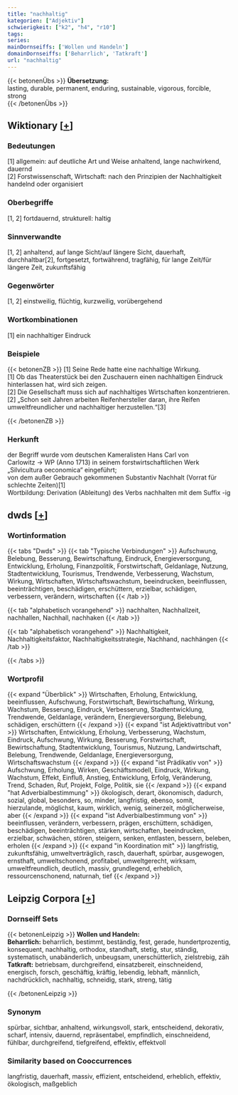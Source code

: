 ```yaml
---
title: "nachhaltig"
kategorien: ["Adjektiv"]
schwierigkeit: ["k2", "h4", "r10"]
tags:
series:
mainDornseiffs: ['Wollen und Handeln']
domainDornseiffs: ['Beharrlich', 'Tatkraft']
url: "nachhaltig"
---
```


{{< betonenÜbs >}}
**Übersetzung:**  
lasting, durable, permanent, enduring, sustainable, vigorous, forcible, strong  
{{< /betonenÜbs >}}

## Wiktionary [[+](https://de.wiktionary.org/wiki/nachhaltig)]

### Bedeutungen
[1] allgemein: auf deutliche Art und Weise anhaltend, lange nachwirkend, dauernd  
[2] Forstwissenschaft, Wirtschaft: nach den Prinzipien der Nachhaltigkeit handelnd oder organisiert  

### Oberbegriffe
[1, 2] fortdauernd, strukturell: haltig  

### Sinnverwandte
[1, 2] anhaltend, auf lange Sicht/auf längere Sicht, dauerhaft, durchhaltbar[2], fortgesetzt, fortwährend, tragfähig, für lange Zeit/für längere Zeit, zukunftsfähig  

### Gegenwörter
[1, 2] einstweilig, flüchtig, kurzweilig, vorübergehend  

### Wortkombinationen
[1] ein nachhaltiger Eindruck  

### Beispiele
{{< betonenZB >}}
[1] Seine Rede hatte eine nachhaltige Wirkung.  
[1] Ob das Theaterstück bei den Zuschauern einen nachhaltigen Eindruck hinterlassen hat, wird sich zeigen.  
[2] Die Gesellschaft muss sich auf nachhaltiges Wirtschaften konzentrieren.  
[2] „Schon seit Jahren arbeiten Reifenhersteller daran, ihre Reifen umweltfreundlicher und nachhaltiger herzustellen.“[3]  

{{< /betonenZB >}}
### Herkunft
der Begriff wurde vom deutschen Kameralisten Hans Carl von Carlowitz → WP (Anno 1713) in seinem forstwirtschaftlichen Werk „Silvicultura oeconomica“ eingeführt;  
von dem außer Gebrauch gekommenen Substantiv Nachhalt (Vorrat für schlechte Zeiten)[1]  
Wortbildung: Derivation (Ableitung) des Verbs nachhalten mit dem Suffix -ig  



## dwds [[+](https://www.dwds.de/wb/nachhaltig)]

### Wortinformation
{{< tabs "Dwds" >}}
{{< tab "Typische Verbindungen" >}}
Aufschwung, Belebung, Besserung, Bewirtschaftung, Eindruck, Energieversorgung, Entwicklung, Erholung, Finanzpolitik, Forstwirtschaft, Geldanlage, Nutzung, Stadtentwicklung, Tourismus, Trendwende, Verbesserung, Wachstum, Wirkung, Wirtschaften, Wirtschaftswachstum, beeindrucken, beeinflussen, beeinträchtigen, beschädigen, erschüttern, erzielbar, schädigen, verbessern, verändern, wirtschaften
{{< /tab >}}

{{< tab "alphabetisch vorangehend" >}}
nachhalten, Nachhallzeit, nachhallen, Nachhall, nachhaken
{{< /tab >}}

{{< tab "alphabetisch vorangehend" >}}
Nachhaltigkeit, Nachhaltigkeitsfaktor, Nachhaltigkeitsstrategie, Nachhand, nachhängen
{{< /tab >}}

{{< /tabs >}}

### Wortprofil
{{< expand "Überblick" >}} Wirtschaften, Erholung, Entwicklung, beeinflussen, Aufschwung, Forstwirtschaft, Bewirtschaftung, Wirkung, Wachstum, Besserung, Eindruck, Verbesserung, Stadtentwicklung, Trendwende, Geldanlage, verändern, Energieversorgung, Belebung, schädigen, erschüttern {{< /expand >}}
{{< expand "ist Adjektivattribut von" >}} Wirtschaften, Entwicklung, Erholung, Verbesserung, Wachstum, Eindruck, Aufschwung, Wirkung, Besserung, Forstwirtschaft, Bewirtschaftung, Stadtentwicklung, Tourismus, Nutzung, Landwirtschaft, Belebung, Trendwende, Geldanlage, Energieversorgung, Wirtschaftswachstum {{< /expand >}}
{{< expand "ist Prädikativ von" >}} Aufschwung, Erholung, Wirken, Geschäftsmodell, Eindruck, Wirkung, Wachstum, Effekt, Einfluß, Anstieg, Entwicklung, Erfolg, Veränderung, Trend, Schaden, Ruf, Projekt, Folge, Politik, sie {{< /expand >}}
{{< expand "hat Adverbialbestimmung" >}} ökologisch, derart, ökonomisch, dadurch, sozial, global, besonders, so, minder, langfristig, ebenso, somit, hierzulande, möglichst, kaum, wirklich, wenig, seinerzeit, möglicherweise, aber {{< /expand >}}
{{< expand "ist Adverbialbestimmung von" >}} beeinflussen, verändern, verbessern, prägen, erschüttern, schädigen, beschädigen, beeinträchtigen, stärken, wirtschaften, beeindrucken, erzielbar, schwächen, stören, steigern, senken, entlasten, bessern, beleben, erholen {{< /expand >}}
{{< expand "in Koordination mit" >}} langfristig, zukunftsfähig, umweltverträglich, rasch, dauerhaft, spürbar, ausgewogen, ernsthaft, umweltschonend, profitabel, umweltgerecht, wirksam, umweltfreundlich, deutlich, massiv, grundlegend, erheblich, ressourcenschonend, naturnah, tief {{< /expand >}}

## Leipzig Corpora [[+](https://corpora.uni-leipzig.de/en/res?word=nachhaltig&corpusId=deu_newscrawl-public_2018)]

### Dornseiff Sets
{{< betonenLeipzig >}}
**Wollen und Handeln:**  
**Beharrlich:** beharrlich, bestimmt, beständig, fest, gerade, hundertprozentig, konsequent, nachhaltig, orthodox, standhaft, stetig, stur, ständig, systematisch, unabänderlich, unbeugsam, unerschütterlich, zielstrebig, zäh  
**Tatkraft:** betriebsam, durchgreifend, einsatzbereit, einschneidend, energisch, forsch, geschäftig, kräftig, lebendig, lebhaft, männlich, nachdrücklich, nachhaltig, schneidig, stark, streng, tätig  

{{< /betonenLeipzig >}}

### Synonym
spürbar, sichtbar, anhaltend, wirkungsvoll, stark, entscheidend, dekorativ, scharf, intensiv, dauernd, repräsentabel, empfindlich, einschneidend, fühlbar, durchgreifend, tiefgreifend, effektiv, effektvoll


### Similarity based on Cooccurrences
langfristig, dauerhaft, massiv, effizient, entscheidend, erheblich, effektiv, ökologisch, maßgeblich

